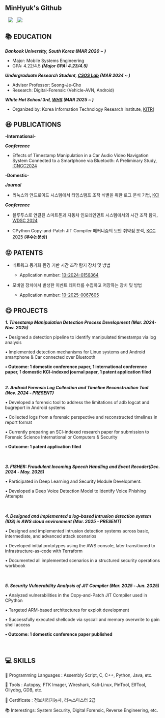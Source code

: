 ## MinHyuk's Github
<a href="cgumgek8@dankook.ac.kr"> <img src="https://img.shields.io/badge/cgumgek8@dankook.ac.kr-d14836?style=flat&logo=Gmail&logoColor=white&link=mailto:swiftie1230@gmail.com" style="height : auto; margin-left : 10px; margin-right : 10px;"/> </a>
<a href="https://github.com/Mindol7/Mindol7/blob/main/Minhyuk_CV.pdf"><img src="https://img.shields.io/badge/CV-informational?style=flat&logo=adobeacrobatreader&logoColor=white&color=blue"/></a>

## 📚 EDUCATION

***Dankook University, South Korea (MAR 2020 ~ )***

- Major: Mobile Systems Engineering
- GPA: 4.22/4.5 ***(Major GPA: 4.23/4.5)***
  
***Undergraduate Research Student, [CSOS Lab](http://securesw.dankook.ac.kr/index.html) (MAR 2024 ~ )***

- Advisor Professor: Seong-Je-Cho
- Research: Digital-Forensic (Vehicle-AVN, Android)

***White Hat School 3rd, [WHS](https://whitehatschool.kr/) (MAR 2025 ~ )***

- Organized by: Korea Information Technology Research Institute, [KITRI](http://www.kitri.re.kr/kitri/main/main.web)

## 😆 PUBLICATIONS

-**International**-

 ***Conference***
- Effects of Timestamp Manipulation in a Car Audio Video Navigation System Connected to a Smartphone via Bluetooth: A Preliminary Study, [ICNGC2024](https://github.com/Mindol7/CSOS-Lab/blob/main/Paper/International/ICNGC2024/Effects%20of%20Timestamp%20Manipulation%20in%20a%20Car%20Audio%20Video%20Navigation%20System%20Connected%20to%20a%20Smartphone%20via%20Bluetooth%20-%20A%20Preliminary%20Study.pdf)

-**Domestic**-

***Journal***
- 리눅스와 안드로이드 시스템에서 타임스탬프 조작 식별을 위한 로그 분석 기법, [KCI](https://github.com/Mindol7/CSOS-Lab/blob/main/Paper/Domestic/Journal/%EB%A6%AC%EB%88%85%EC%8A%A4%EC%99%80%20%EC%95%88%EB%93%9C%EB%A1%9C%EC%9D%B4%EB%93%9C%20%EC%8B%9C%EC%8A%A4%ED%85%9C%EC%97%90%EC%84%9C%20%ED%83%80%EC%9E%84%EC%8A%A4%ED%83%AC%ED%94%84.pdf)

***Conference***
- 블루투스로 연결된 스마트폰과 자동차 인포테인먼트 시스템에서의 시간 조작 탐지, [WDSC 2024](https://github.com/Mindol7/CSOS-Lab/blob/main/Paper/Domestic/Conference/WDSC2024/%EB%B8%94%EB%A3%A8%ED%88%AC%EC%8A%A4%EB%A1%9C%20%EC%97%B0%EA%B2%B0%EB%90%9C%20%EC%8A%A4%EB%A7%88%ED%8A%B8%ED%8F%B0%EA%B3%BC%20%EC%9E%90%EB%8F%99%EC%B0%A8%20%EC%9D%B8%ED%8F%AC%ED%85%8C%EC%9D%B8%EB%A8%BC%ED%8A%B8%20%EC%8B%9C%EC%8A%A4%ED%85%9C%EC%97%90%EC%84%9C%EC%9D%98%20%EC%8B%9C%EA%B0%84%20%EC%A1%B0%EC%9E%91%20%ED%83%90%EC%A7%80.pdf)

- CPython Copy-and-Patch JIT Compiler 메커니즘의 보안 취약점 분석, [KCC 2025](https://github.com/Mindol7/CSOS-Lab/blob/main/Paper/Domestic/Conference/KCC2025/CPython%20Copy-and-Patch%20JIT%20Compiler%20%EB%A9%94%EC%BB%A4%EB%8B%88%EC%A6%98%EC%9D%98%20%EB%B3%B4%EC%95%88%20%EC%B7%A8%EC%95%BD%EC%A0%90%20%EB%B6%84%EC%84%9D.pdf) **(우수논문상)**

## 😝 PATENTS

- 네트워크 동기화 환경 기반 시간 조작 탐지 장치 및 방법
  - Application number: [10-2024-0156364](https://github.com/Mindol7/CSOS-Lab/tree/main/Patent/1)
    
- 모바일 장치에서 발생한 이벤트 데이터를 수집하고 저장하는 장치 및 방법 
  - Application number: [10-2025-0067605](https://github.com/Mindol7/CSOS-Lab/tree/main/Patent/2)
 
## 😋 PROJECTS
***1. Timestamp Manipulation Detection Process Development	(Mar. 2024‑ Nov. 2025)***

  •	Designed a detection pipeline to identify manipulated timestamps via log analysis

  •	Implemented detection mechanisms for Linux systems and Android smartphone & Car connected over Bluetooth

  **•	Outcome: 1 domestic conference paper, 1 international conference paper, 1 domestic KCI-indexed journal paper, 1 patent application filed**<br>
<br><br>
***2. Android Forensic Log Collection and Timeline Reconstruction Tool	(Nov. 2024 ‑ PRESENT)***

•	Developed a forensic tool to address the limitations of adb logcat and bugreport in Android systems

•	Collected logs from a forensic perspective and reconstructed timelines in report format

•	Currently preparing an SCI-indexed research paper for submission to Forensic Science International or Computers & Security

**•	Outcome: 1 patent application filed**<br>
<br><br>   


***3. FISHER: Fraudulent Incoming Speech Handling and Event Recoder(Dec. 2024 ‑ May. 2025)***

•	Participated in Deep Learning and Security Module Development.

•	Developed a Deep Voice Detection Model to Identify Voice Phishing Attempts<br>
<br><br>   


***4. Designed and implemented a log-based intrusion detection system (IDS) in AWS cloud environment	(Mar. 2025 ‑ PRESENT)***

•	Designed and implemented intrusion detection systems across basic, intermediate, and advanced attack scenarios

•	Developed initial prototypes using the AWS console, later transitioned to infrastructure-as-code with Terraform

•	Documented all implemented scenarios in a structured security operations workbook<br>
<br><br>   



***5. Security Vulnerability Analysis of JIT Compiler (Mar. 2025 ‑ Jun. 2025)***

•	Analyzed vulnerabilities in the Copy-and-Patch JIT Compiler used in CPython

•	Targeted ARM-based architectures for exploit development

•	Successfully executed shellcode via syscall and memory overwrite to gain shell access

**•	Outcome: 1 domestic conference paper published**<br>
<br><br>

## 💻 SKILLS
  
📕 Programming Languages : Assembly Script, C, C++, Python, Java, etc.

🧰 Tools : Autopsy, FTK Imager, Wireshark, Kali-Linux, PinTool, ElfTool, Ollydbg, GDB, etc.

🌱 Certificate : 정보처리기능사, 리눅스마스터 2급

📚 Interestings: System Security, Digital Forensic, Reverse Engineering, etc.

